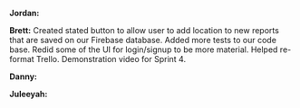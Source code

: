**Jordan:**

**Brett:** Created stated button to allow user to add location to new reports that are saved on our Firebase database. Added more tests to our code base. Redid some of the UI for login/signup to be more material. Helped re-format Trello. Demonstration video for Sprint 4.

**Danny:**

**Juleeyah:**
